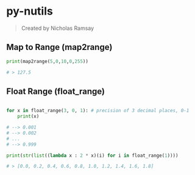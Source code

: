 # py-nutils
> Created by Nicholas Ramsay


## Map to Range (map2range)
```python
print(map2range(5,0,10,0,255))

# > 127.5
```

## Float Range (float_range)

```python

for x in float_range(3, 0, 1): # precision of 3 decimal places, 0-1
	print(x)

# --> 0.001
# --> 0.002
# ...
# --> 0.999

```

```python
print(str(list((lambda x : 2 * x)(i) for i in float_range(1))))

# > [0.0, 0.2, 0.4, 0.6, 0.8, 1.0, 1.2, 1.4, 1.6, 1.8]

```

